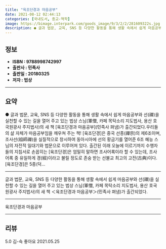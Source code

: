 ```yaml
---
title: "육조단경과 마음공부"
date: 2021-08-12 02:44:13
categories: [국내도서, 종교-역학]
image: https://bimage.interpark.com/goods_image/9/3/2/2/281609322s.jpg
description: ● 글과 법문, 교육, SNS 등 다양한 활동을 통해 생활 속에서 쉽게 마음공부와 선(禪)을 실천할 수 있는 길을 열어 주고 있는 법상 스님(軍僧, 카페 목탁소리 지도법사, 용산 호국원광사 주지법사)의 새 책 [육조단경과 마음공부](민족사 펴냄)가 출간되었다.우리들의 삶 자체가 마음공
---
```


## **정보**

- **ISBN : 9788998742997**
- **출판사 : 민족사**
- **출판일 : 20180325**
- **저자 : 법상**

------



## **요약**

●  글과 법문, 교육, SNS 등 다양한 활동을 통해 생활 속에서 쉽게 마음공부와 선(禪)을 실천할 수 있는 길을 열어 주고 있는 법상 스님(軍僧, 카페 목탁소리 지도법사, 용산 호국원광사 주지법사)의 새 책 [육조단경과 마음공부](민족사 펴냄)가 출간되었다.우리들의 삶 자체가 마음공부임을 깨우쳐 주는 책!  [육조단경]은 중국 선종(禪宗)의 제6조이며, 조사선(祖師禪)을 실질적으로 창시하여 동아시아에 선의 황금기를 열어준 6조 혜능 스님의 자전적 일대기와 법문으로 이루어져 있다. 출간된 이래 오늘에 이르기까지 수행자들의 지침서로 손꼽히는 [육조단경]은 엄밀히 말하면 조사어록이라 할 수 있는데, 조사어록 중 유일하게 경(經)이라고 불릴 정도로 존숭 받는 선불교 최고의 고전(古典)이다. [육조단경]은 5종(덕...

------

글과 법문, 교육, SNS 등 다양한 활동을 통해 생활 속에서 쉽게 마음공부와 선(禪)을 실천할 수 있는 길을 열어 주고 있는 법상 스님(軍僧, 카페 목탁소리 지도법사, 용산 호국원광사 주지법사)의 새 책 ＜육조단경과 마음공부＞(민족사 펴냄)가 출간되었다.

------


육조단경과 마음공부 

------


## **리뷰** 

5.0 김-숙 좋아요  2021.05.25 <br/>